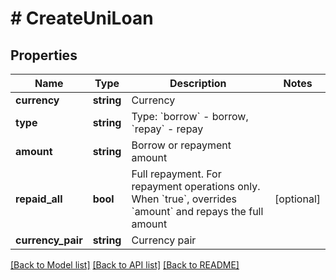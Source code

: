 # # CreateUniLoan

## Properties

Name | Type | Description | Notes
------------ | ------------- | ------------- | -------------
**currency** | **string** | Currency | 
**type** | **string** | Type: &#x60;borrow&#x60; - borrow, &#x60;repay&#x60; - repay | 
**amount** | **string** | Borrow or repayment amount | 
**repaid_all** | **bool** | Full repayment. For repayment operations only. When &#x60;true&#x60;, overrides &#x60;amount&#x60; and repays the full amount | [optional] 
**currency_pair** | **string** | Currency pair | 

[[Back to Model list]](../../README.md#documentation-for-models) [[Back to API list]](../../README.md#documentation-for-api-endpoints) [[Back to README]](../../README.md)
